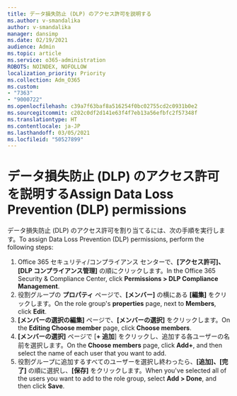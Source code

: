 ```yaml
---
title: データ損失防止 (DLP) のアクセス許可を説明する
ms.author: v-smandalika
author: v-smandalika
manager: dansimp
ms.date: 02/19/2021
audience: Admin
ms.topic: article
ms.service: o365-administration
ROBOTS: NOINDEX, NOFOLLOW
localization_priority: Priority
ms.collection: Adm_O365
ms.custom:
- "7363"
- "9000722"
ms.openlocfilehash: c39a7f63baf8a516254f0bc02755cd2c0931b0e2
ms.sourcegitcommit: c202c0df2d141e63f4f7eb13a56efbfc2f57348f
ms.translationtype: HT
ms.contentlocale: ja-JP
ms.lasthandoff: 03/05/2021
ms.locfileid: "50527899"
---
```

# <a name="assign-data-loss-prevention-dlp-permissions"></a><span data-ttu-id="d7568-102">データ損失防止 (DLP) のアクセス許可を説明する</span><span class="sxs-lookup"><span data-stu-id="d7568-102">Assign Data Loss Prevention (DLP) permissions</span></span>

<span data-ttu-id="d7568-103">データ損失防止 (DLP) のアクセス許可を割り当てるには、次の手順を実行します。</span><span class="sxs-lookup"><span data-stu-id="d7568-103">To assign Data Loss Prevention (DLP) permissions, perform the following steps:</span></span>

1. <span data-ttu-id="d7568-104">Office 365 セキュリティ/コンプライアンス センターで、**[アクセス許可]、[DLP コンプライアンス管理]** の順にクリックします。</span><span class="sxs-lookup"><span data-stu-id="d7568-104">In the Office 365 Security & Compliance Center, click **Permissions > DLP Compliance Management**.</span></span>
2. <span data-ttu-id="d7568-105">役割グループの **プロパティ** ページで、**[メンバー]** の横にある **[編集]** をクリックします。</span><span class="sxs-lookup"><span data-stu-id="d7568-105">On the role group's **properties** page, next to **Members**, click **Edit**.</span></span>
3. <span data-ttu-id="d7568-106">**[メンバーの選択の編集]** ページで、**[メンバーの選択]** をクリックします。</span><span class="sxs-lookup"><span data-stu-id="d7568-106">On the **Editing Choose member** page, click **Choose members**.</span></span>
4. <span data-ttu-id="d7568-107">**[メンバーの選択]** ページで [**+ 追加**] をクリックし、追加する各ユーザーの名前を選択します。</span><span class="sxs-lookup"><span data-stu-id="d7568-107">On the **Choose members** page, click **Add+**, and then select the name of each user that you want to add.</span></span>
5. <span data-ttu-id="d7568-108">役割グループに追加するすべてのユーザーを選択し終わったら、**[追加]、[完了]** の順に選択し、**[保存]** をクリックします。</span><span class="sxs-lookup"><span data-stu-id="d7568-108">When you've selected all of the users you want to add to the role group, select **Add > Done**, and then click **Save**.</span></span>
